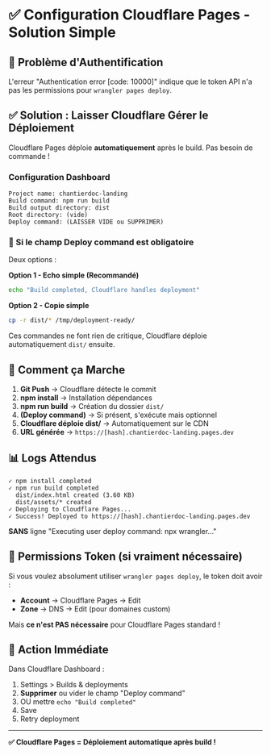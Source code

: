 # ✅ Configuration Cloudflare Pages - Solution Simple

## 🚨 Problème d'Authentification

L'erreur "Authentication error [code: 10000]" indique que le token API n'a pas les permissions pour `wrangler pages deploy`.

## ✅ Solution : Laisser Cloudflare Gérer le Déploiement

Cloudflare Pages déploie **automatiquement** après le build. Pas besoin de commande !

### Configuration Dashboard

```
Project name: chantierdoc-landing
Build command: npm run build
Build output directory: dist
Root directory: (vide)
Deploy command: (LAISSER VIDE ou SUPPRIMER)
```

### 🔑 Si le champ Deploy command est obligatoire

Deux options :

**Option 1 - Echo simple (Recommandé)**
```bash
echo "Build completed, Cloudflare handles deployment"
```

**Option 2 - Copie simple**
```bash
cp -r dist/* /tmp/deployment-ready/
```

Ces commandes ne font rien de critique, Cloudflare déploie automatiquement `dist/` ensuite.

## 🔄 Comment ça Marche

1. **Git Push** → Cloudflare détecte le commit
2. **npm install** → Installation dépendances
3. **npm run build** → Création du dossier `dist/`
4. **(Deploy command)** → Si présent, s'exécute mais optionnel
5. **Cloudflare déploie dist/** → Automatiquement sur le CDN
6. **URL générée** → `https://[hash].chantierdoc-landing.pages.dev`

## 📊 Logs Attendus

```
✓ npm install completed
✓ npm run build completed
  dist/index.html created (3.60 KB)
  dist/assets/* created
✓ Deploying to Cloudflare Pages...
✓ Success! Deployed to https://[hash].chantierdoc-landing.pages.dev
```

**SANS** ligne "Executing user deploy command: npx wrangler..."

## 🔧 Permissions Token (si vraiment nécessaire)

Si vous voulez absolument utiliser `wrangler pages deploy`, le token doit avoir :

- **Account** → Cloudflare Pages → Edit
- **Zone** → DNS → Edit (pour domaines custom)

Mais **ce n'est PAS nécessaire** pour Cloudflare Pages standard !

## 🎯 Action Immédiate

Dans Cloudflare Dashboard :

1. Settings > Builds & deployments
2. **Supprimer** ou vider le champ "Deploy command"
3. OU mettre `echo "Build completed"`
4. Save
5. Retry deployment

---

**✅ Cloudflare Pages = Déploiement automatique après build !**
